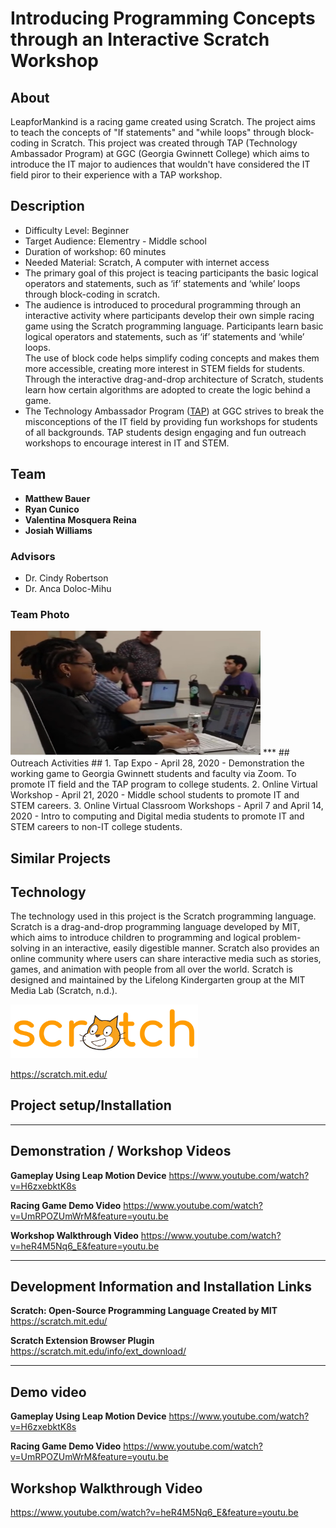 # Introducing Programming Concepts through an Interactive Scratch Workshop
## About ##
LeapforMankind is a racing game created using Scratch. The project aims to teach the concepts of "If statements" and "while loops" through block-coding in Scratch. This project was created through TAP (Technology Ambassador Program) at GGC (Georgia Gwinnett College) which aims to introduce the IT major to audiences that wouldn't have considered the IT field piror to their experience with a TAP workshop.  
## Description ##
* Difficulty Level: Beginner 
* Target Audience: Elementry - Middle school
* Duration of workshop: 60 minutes
* Needed Material: Scratch, A computer with internet access
* The primary goal of this project is teacing participants the basic logical operators and statements, such as ‘if’ statements and ‘while’ loops through block-coding in scratch.
* The audience is introduced to procedural programming through an interactive activity where participants develop their own simple racing game using the Scratch programming language. Participants learn basic logical operators and statements, such as ‘if’ statements and ‘while’ loops. <br> The use of block code helps simplify coding concepts and makes them more accessible, creating more interest in STEM fields for students.  Through the interactive drag-and-drop architecture of Scratch, students learn how certain algorithms are adopted to create the logic behind a game.
* The Technology Ambassador Program ([TAP](https://www.ggc.edu/academics/school-of-science-and-technology/research-internships-service-learning/technology-ambassador-program)) at GGC strives to break the misconceptions of the IT field by providing fun workshops for students of all backgrounds. TAP students design engaging and fun outreach workshops to encourage interest in IT and STEM.

## Team ##
* **Matthew Bauer**
* **Ryan Cunico**
* **Valentina Mosquera Reina**
* **Josiah Williams**
### **Advisors** 
* Dr. Cindy Robertson
* Dr. Anca Doloc-Mihu
### Team Photo
<img src= "media/TeamPhoto/LeapForMankindTeamphoto1.png" width="400" height="200">
***
## Outreach Activities ##
1. Tap Expo - April 28, 2020 - Demonstration the working game to Georgia Gwinnett students and faculty via Zoom. To promote IT field and the TAP program to college students.
2. Online Virtual Workshop - April 21, 2020 - Middle school students to promote IT and STEM careers. 
3. Online Virtual Classroom Workshops - April 7 and April 14, 2020 - Intro to computing and Digital media students to promote IT and STEM careers to non-IT college students.

## Similar Projects ##
## Technology ##
The technology used in this project is the Scratch programming language. Scratch is a drag-and-drop programming language developed by MIT, which aims to introduce children to programming and logical problem-solving in an interactive, easily digestible manner. Scratch also provides an online community where users can share interactive media such as stories, games, and animation with people from all over the world.  Scratch is designed and maintained by the Lifelong Kindergarten group at the MIT Media Lab (Scratch, n.d.).

<img src="media/technology/Scratch_02.png" width="300"> 

https://scratch.mit.edu/

## Project setup/Installation ##


***
## Demonstration / Workshop Videos ##
**Gameplay Using Leap Motion Device**
https://www.youtube.com/watch?v=H6zxebktK8s

**Racing Game Demo Video**
https://www.youtube.com/watch?v=UmRPOZUmWrM&feature=youtu.be

**Workshop Walkthrough Video**
https://www.youtube.com/watch?v=heR4M5Nq6_E&feature=youtu.be
***
## Development Information and Installation Links ##

**Scratch: Open-Source Programming Language Created by MIT**
https://scratch.mit.edu/




**Scratch Extension Browser Plugin**
https://scratch.mit.edu/info/ext_download/

***
## Demo video ##
**Gameplay Using Leap Motion Device**
https://www.youtube.com/watch?v=H6zxebktK8s

**Racing Game Demo Video**
https://www.youtube.com/watch?v=UmRPOZUmWrM&feature=youtu.be

## Workshop Walkthrough Video ##
https://www.youtube.com/watch?v=heR4M5Nq6_E&feature=youtu.be
